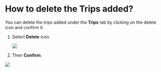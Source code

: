 # How to delete the Trips added?

<p class="no-margin">You can delete the trips added under the <b>Trips</b> tab by clicking on the delete icon and confirm it.</p>
<p class="no-margin"></p>
<ol>
<li>
<p class="no-margin">Select <b>Delete</b> icon.</p>
<p class="no-margin"></p>
<div class="intercom-container"><img src="/assets/img/teams-pro/image_128.png"></div>
</li>
<li>
<p class="no-margin">Then <b>Confirm</b>.</p>
</li>
</ol><div class="intercom-container"><img src="/assets/img/teams-pro/image_129.png"></div>

<Hubspot />

